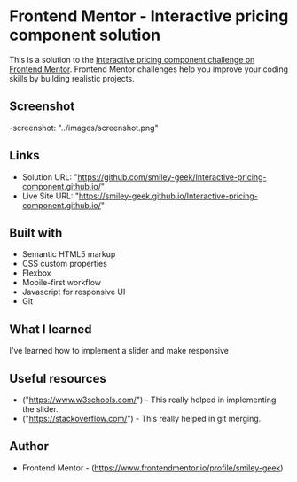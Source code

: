 # Frontend Mentor - Interactive pricing component solution

This is a solution to the [Interactive pricing component challenge on Frontend Mentor](https://www.frontendmentor.io/challenges/interactive-pricing-component-t0m8PIyY8). Frontend Mentor challenges help you improve your coding skills by building realistic projects.

## Screenshot

-screenshot: "../images/screenshot.png"

## Links

- Solution URL: "https://github.com/smiley-geek/Interactive-pricing-component.github.io/"
- Live Site URL: "https://smiley-geek.github.io/Interactive-pricing-component.github.io/"

## Built with

- Semantic HTML5 markup
- CSS custom properties
- Flexbox
- Mobile-first workflow
- Javascript for responsive UI
- Git

## What I learned

I've learned how to implement a slider and make responsive

## Useful resources

- ("https://www.w3schools.com/") - This really helped in implementing the slider.
- ("https://stackoverflow.com/") - This really helped in git merging.

## Author

- Frontend Mentor - (https://www.frontendmentor.io/profile/smiley-geek)
